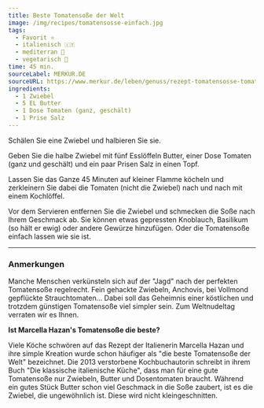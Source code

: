 ```yaml
---
title: Beste Tomatensoße der Welt
image: /img/recipes/tomatensosse-einfach.jpg
tags:
  - Favorit ⭐
  - italienisch 🇮🇹
  - mediterran 🌊
  - vegetarisch 🌿
time: 45 min.
sourceLabel: MERKUR.DE
sourceURL: https://www.merkur.de/leben/genuss/rezept-tomatensosse-tomaten-sauce-drei-zutaten-schnell-zr-11234969.html
ingredients:
  - 1 Zwiebel
  - 5 EL Butter
  - 1 Dose Tomaten (ganz, geschält)
  - 1 Prise Salz
---
```


Schälen Sie eine Zwiebel und halbieren Sie sie. 

Geben Sie die halbe Zwiebel mit fünf Esslöffeln Butter, einer Dose Tomaten 
(ganz und geschält) und ein paar Prisen Salz in einen Topf.

Lassen Sie das Ganze 45 Minuten auf kleiner Flamme köcheln und zerkleinern 
Sie dabei die Tomaten (nicht die Zwiebel) nach und nach mit einem Kochlöffel.

Vor dem Servieren entfernen Sie die Zwiebel und schmecken die Soße nach 
Ihrem Geschmack ab. Sie können etwas gepressten Knoblauch, Basilikum 
(so hält er ewig) oder andere Gewürze hinzufügen. 
Oder die Tomatensoße einfach lassen wie sie ist.

***

### Anmerkungen

Manche Menschen verkünsteln sich auf der "Jagd" nach der perfekten Tomatensoße regelrecht. 
Fein gehackte Zwiebeln, Anchovis, bei Vollmond gepflückte Strauchtomaten... 
Dabei soll das Geheimnis einer köstlichen und trotzdem günstigen Tomatensoße viel simpler sein. 
Zum Weltnudeltag verraten wir es Ihnen.

**Ist Marcella Hazan's Tomatensoße die beste?**

Viele Köche schwören auf das Rezept der Italienerin Marcella Hazan und ihre 
simple Kreation wurde schon häufiger als "die beste Tomatensoße der Welt" bezeichnet. 
Die 2013 verstorbene Kochbuchautorin schreibt in ihrem Buch "Die klassische italienische Küche",
 dass man für eine gute Tomatensoße nur Zwiebeln, Butter und Dosentomaten braucht.
Während ein gutes Stück Butter schon viel Geschmack in die Soße zaubert, 
ist es die Zwiebel, die ungewöhnlich ist. Diese wird nicht kleingeschnitten.
